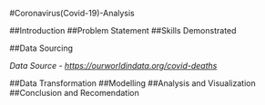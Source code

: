 #Coronavirus(Covid-19)-Analysis

##Introduction
##Problem Statement
##Skills Demonstrated

##Data Sourcing

*Data Source - https://ourworldindata.org/covid-deaths*

##Data Transformation
##Modelling
##Analysis and Visualization
##Conclusion and Recomendation

